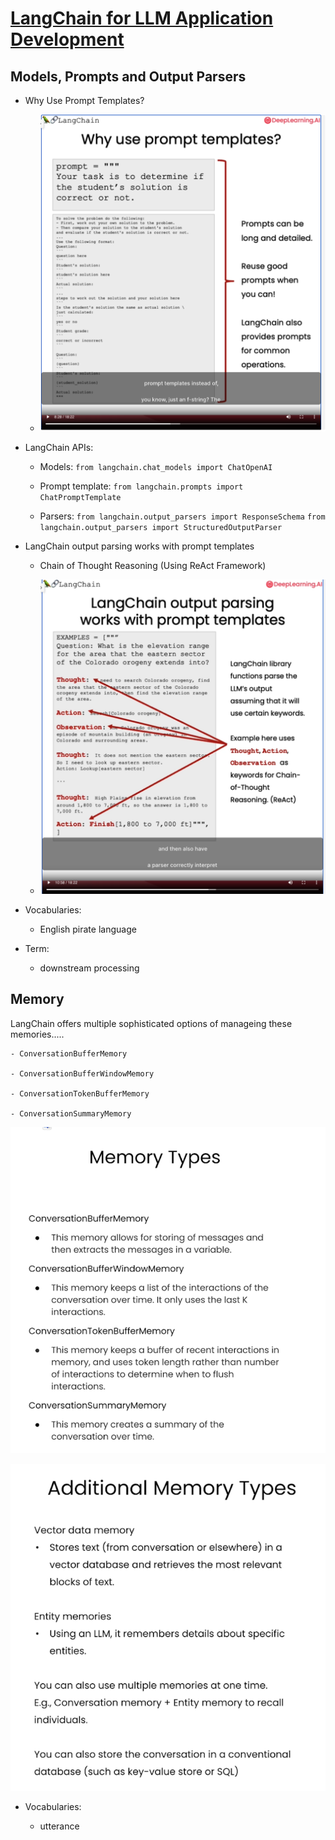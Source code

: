 # [LangChain for LLM Application Development](https://learn.deeplearning.ai/langchain/lesson/1/introduction)

## Models, Prompts and Output Parsers

* Why Use Prompt Templates?

    - ![why Use Prompt Templates](./why_use_prompt_templates.png)

* LangChain APIs:

    - Models: `from langchain.chat_models import ChatOpenAI`

    - Prompt template: `from langchain.prompts import ChatPromptTemplate`

    - Parsers: `from langchain.output_parsers import ResponseSchema`
            `from langchain.output_parsers import StructuredOutputParser`

* LangChain output parsing works with prompt templates
    - Chain of Thought Reasoning (Using ReAct Framework)

    - ![LangChain output parsing works with prompt templates](./langchain_output_parsing.png)

* Vocabularies:

    - English pirate language

* Term:

    - downstream processing


## Memory

LangChain offers multiple sophisticated options of manageing these memories.....

    - ConversationBufferMemory

    - ConversationBufferWindowMemory

    - ConversationTokenBufferMemory

    - ConversationSummaryMemory

![memory types](./memory_types.png)

![additional mem](./additional_memory_types.png)

* Vocabularies:

    - utterance
